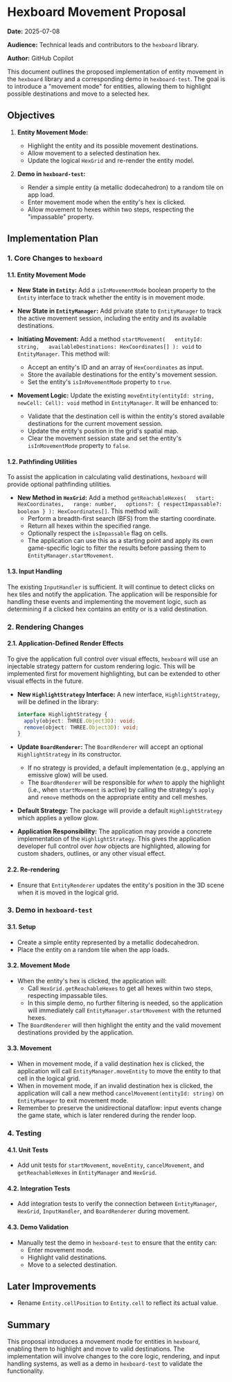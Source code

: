 # Hexboard Movement Proposal

**Date:** 2025-07-08

**Audience:** Technical leads and contributors to the `hexboard` library.

**Author:** GitHub Copilot

This document outlines the proposed implementation of entity movement in the
`hexboard` library and a corresponding demo in `hexboard-test`. The goal is to
introduce a "movement mode" for entities, allowing them to highlight possible
destinations and move to a selected hex.

## Objectives

1. **Entity Movement Mode:**

   - Highlight the entity and its possible movement destinations.
   - Allow movement to a selected destination hex.
   - Update the logical `HexGrid` and re-render the entity model.

2. **Demo in `hexboard-test`:**
   - Render a simple entity (a metallic dodecahedron) to a random tile on app
     load.
   - Enter movement mode when the entity's hex is clicked.
   - Allow movement to hexes within two steps, respecting the "impassable"
     property.

## Implementation Plan

### 1. Core Changes to `hexboard`

#### 1.1. Entity Movement Mode

- **New State in `Entity`:** Add a `isInMovementMode` boolean property to the
  `Entity` interface to track whether the entity is in movement mode.

- **New State in `EntityManager`:** Add private state to `EntityManager` to
  track the active movement session, including the entity and its available
  destinations.

- **Initiating Movement:** Add a method
  `startMovement(   entityId: string,   availableDestinations: HexCoordinates[] ): void`
  to `EntityManager`. This method will:

  - Accept an entity's ID and an array of `HexCoordinates` as input.
  - Store the available destinations for the entity's movement session.
  - Set the entity's `isInMovementMode` property to `true`.

- **Movement Logic:** Update the existing
  `moveEntity(entityId: string, newCell: Cell): void` method in `EntityManager`.
  It will be enhanced to:
  - Validate that the destination cell is within the entity's stored available
    destinations for the current movement session.
  - Update the entity's position in the grid's spatial map.
  - Clear the movement session state and set the entity's `isInMovementMode`
    property to `false`.

#### 1.2. Pathfinding Utilities

To assist the application in calculating valid destinations, `hexboard` will
provide optional pathfinding utilities.

- **New Method in `HexGrid`:** Add a method
  `getReachableHexes(   start: HexCoordinates,   range: number,   options?: { respectImpassable?: boolean } ): HexCoordinates[]`.
  This method will:
  - Perform a breadth-first search (BFS) from the starting coordinate.
  - Return all hexes within the specified range.
  - Optionally respect the `isImpassable` flag on cells.
  - The application can use this as a starting point and apply its own
    game-specific logic to filter the results before passing them to
    `EntityManager.startMovement`.

#### 1.3. Input Handling

The existing `InputHandler` is sufficient. It will continue to detect clicks on
hex tiles and notify the application. The application will be responsible for
handling these events and implementing the movement logic, such as determining
if a clicked hex contains an entity or is a valid destination.

### 2. Rendering Changes

#### 2.1. Application-Defined Render Effects

To give the application full control over visual effects, `hexboard` will use an
injectable strategy pattern for custom rendering logic. This will be implemented
first for movement highlighting, but can be extended to other visual effects in
the future.

- **New `HighlightStrategy` Interface:** A new interface, `HighlightStrategy`,
  will be defined in the library:

  ```typescript
  interface HighlightStrategy {
    apply(object: THREE.Object3D): void;
    remove(object: THREE.Object3D): void;
  }
  ```

- **Update `BoardRenderer`:** The `BoardRenderer` will accept an optional
  `HighlightStrategy` in its constructor.

  - If no strategy is provided, a default implementation (e.g., applying an
    emissive glow) will be used.
  - The `BoardRenderer` will be responsible for _when_ to apply the highlight
    (i.e., when `startMovement` is active) by calling the strategy's `apply` and
    `remove` methods on the appropriate entity and cell meshes.

- **Default Strategy:** The package will provide a default `HighlightStrategy`
  which applies a yellow glow.

- **Application Responsibility:** The application may provide a concrete
  implementation of the `HighlightStrategy`. This gives the application
  developer full control over _how_ objects are highlighted, allowing for custom
  shaders, outlines, or any other visual effect.

#### 2.2. Re-rendering

- Ensure that `EntityRenderer` updates the entity's position in the 3D scene
  when it is moved in the logical grid.

### 3. Demo in `hexboard-test`

#### 3.1. Setup

- Create a simple entity represented by a metallic dodecahedron.
- Place the entity on a random tile when the app loads.

#### 3.2. Movement Mode

- When the entity's hex is clicked, the application will:
  - Call `HexGrid.getReachableHexes` to get all hexes within two steps,
    respecting impassable tiles.
  - In this simple demo, no further filtering is needed, so the application will
    immediately call `EntityManager.startMovement` with the returned hexes.
- The `BoardRenderer` will then highlight the entity and the valid movement
  destinations provided by the application.

#### 3.3. Movement

- When in movement mode, if a valid destination hex is clicked, the application
  will call `EntityManager.moveEntity` to move the entity to that cell in the
  logical grid.
- When in movement mode, if an invalid destination hex is clicked, the
  application will call a new method `cancelMovement(entityId: string)` on
  `EntityManager` to exit movement mode.
- Remember to preserve the unidirectional dataflow: input events change the game
  state, which is later rendered during the render loop.

### 4. Testing

#### 4.1. Unit Tests

- Add unit tests for `startMovement`, `moveEntity`, `cancelMovement`, and
  `getReachableHexes` in `EntityManager` and `HexGrid`.

#### 4.2. Integration Tests

- Add integration tests to verify the connection between `EntityManager`,
  `HexGrid`, `InputHandler`, and `BoardRenderer` during movement.

#### 4.3. Demo Validation

- Manually test the demo in `hexboard-test` to ensure that the entity can:
  - Enter movement mode.
  - Highlight valid destinations.
  - Move to a selected destination.

## Later Improvements

- Rename `Entity.cellPosition` to `Entity.cell` to reflect its actual value.

## Summary

This proposal introduces a movement mode for entities in `hexboard`, enabling
them to highlight and move to valid destinations. The implementation will
involve changes to the core logic, rendering, and input handling systems, as
well as a demo in `hexboard-test` to validate the functionality.

